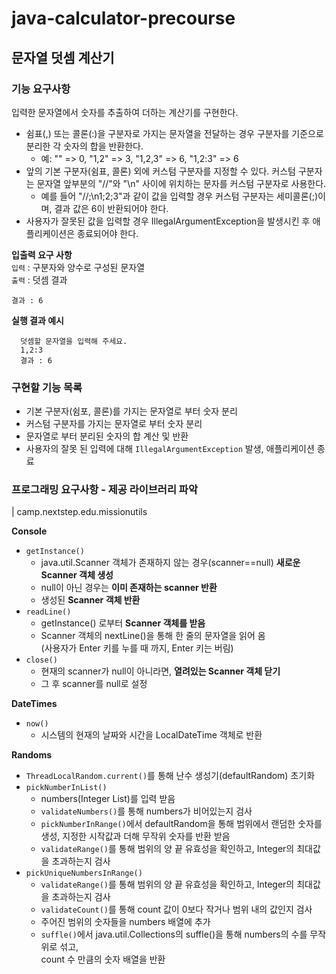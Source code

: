 # java-calculator-precourse

## 문자열 덧셈 계산기
### 기능 요구사항
입력한 문자열에서 숫자를 추출하여 더하는 계산기를 구현한다.

- 쉼표(,) 또는 콜론(:)을 구분자로 가지는 문자열을 전달하는 경우 구분자를 기준으로 분리한 각 숫자의 합을 반환한다.
  - 예: "" => 0, "1,2" => 3, "1,2,3" => 6, "1,2:3" => 6
- 앞의 기본 구분자(쉼표, 콜론) 외에 커스텀 구분자를 지정할 수 있다. 커스텀 구분자는 문자열 앞부분의 "//"와 "\n" 사이에 위치하는 문자를 커스텀 구분자로 사용한다.
  - 예를 들어 "//;\n1;2;3"과 같이 값을 입력할 경우 커스텀 구분자는 세미콜론(;)이며, 결과 값은 6이 반환되어야 한다.
- 사용자가 잘못된 값을 입력할 경우 IllegalArgumentException을 발생시킨 후 애플리케이션은 종료되어야 한다.

**입출력 요구 사항**   
`입력` : 구분자와 양수로 구성된 문자열  
`출력` : 덧셈 결과
```
결과 : 6
```
**실행 결과 예시**
```
  덧셈할 문자열을 입력해 주세요.
  1,2:3
  결과 : 6
```

### 구현할 기능 목록
- 기본 구분자(쉼포, 콜론)를 가지는 문자열로 부터 숫자 분리
- 커스텀 구분자를 가지는 문자열로 부터 숫자 분리
- 문자열로 부터 분리된 숫자의 합 계산 및 반환
- 사용자의 잘못 된 입력에 대해 `IllegalArgumentException` 발생, 애플리케이션 종료

### 프로그래밍 요구사항 - 제공 라이브러리 파악
| camp.nextstep.edu.missionutils

**Console**
- `getInstance()`
  - java.util.Scanner 객체가 존재하지 않는 경우(scanner==null) **새로운 Scanner 객체 생성**
  - null이 아닌 경우는 **이미 존재하는 scanner 반환**
  - 생성된 **Scanner 객체 반환**
- `readLine()`
  - getInstance() 로부터 **Scanner 객체를 받음**
  - Scanner 객체의 nextLine()을 통해 한 줄의 문자열을 읽어 옴  
    (사용자가 Enter 키를 누를 때 까지, Enter 키는 버림)
- `close()`
  - 현재의 scanner가 null이 아니라면, **열려있는 Scanner 객체 닫기**
  - 그 후 scanner를 null로 설정 

**DateTimes**
- `now()`
  - 시스템의 현재의 날짜와 시간을 LocalDateTime 객체로 반환

**Randoms**
- `ThreadLocalRandom.current()`를 통해 난수 생성기(defaultRandom) 초기화
- `pickNumberInList()`
  - numbers(Integer List)를 입력 받음
  - `validateNumbers()`를 통해 numbers가 비어있는지 검사
  - `pickNumberInRange()`에서 defaultRandom을 통해 범위에서 랜덤한 숫자를 생성, 지정한 시작값과 더해 무작위 숫자를 반환 받음
  - `validateRange()`를 통해 범위의 양 끝 유효성을 확인하고, Integer의 최대값을 초과하는지 검사
- `pickUniqueNumbersInRange()`
  - `validateRange()`를 통해 범위의 양 끝 유효성을 확인하고, Integer의 최대값을 초과하는지 검사
  - `validateCount()`를 통해 count 값이 0보다 작거나 범위 내의 값인지 검사
  - 주어진 범위의 숫자들을 numbers 배열에 추가
  - `suffle()`에서 java.util.Collections의 suffle()을 통해 numbers의 수를 무작위로 섞고,  
     count 수 만큼의 숫자 배열을 반환

